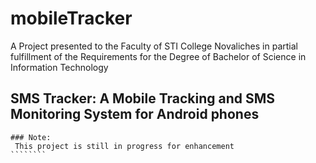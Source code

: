 # mobileTracker

A Project presented to the Faculty of STI College Novaliches
in partial fulfillment of the Requirements for the Degree of Bachelor of Science in Information Technology

## SMS Tracker: A Mobile Tracking and SMS Monitoring System for Android phones

`````````
### Note:
 This project is still in progress for enhancement
````````
